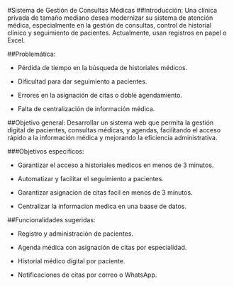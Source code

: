 #Sistema de Gestión de Consultas Médicas
##Introducción:
Una clínica privada de tamaño mediano desea modernizar su sistema de atención médica, especialmente en la gestión de consultas, control de historial clínico y seguimiento de pacientes. Actualmente, usan registros en papel o Excel.

##Problemática:
- Pérdida de tiempo en la búsqueda de historiales médicos.

- Dificultad para dar seguimiento a pacientes.

- Errores en la asignación de citas o doble agendamiento.

- Falta de centralización de información médica.

##Objetivo general:
Desarrollar un sistema web que permita la gestión digital de pacientes, consultas médicas, y agendas, facilitando el acceso rápido a la información médica y mejorando la eficiencia administrativa.

###Objetivos especificos:
- Garantizar el acceso a historiales medicos en menos de 3 minutos.

- Automatizar y facilitar el seguimiento a pacientes.

- Garantizar asignacion de citas facil en menos de 3 minutos.

- Centralizar la informacion medica en una baase de datos.

##Funcionalidades sugeridas:
- Registro y administración de pacientes.

- Agenda médica con asignación de citas por especialidad.

- Historial médico digital por paciente.

- Notificaciones de citas por correo o WhatsApp.

